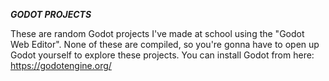 ***GODOT PROJECTS***

These are random Godot projects I've made at school using the "Godot Web Editor". None of these are compiled, so you're gonna have to open up Godot yourself to explore these projects. You can install Godot from here: https://godotengine.org/
